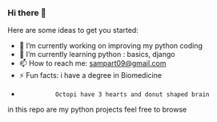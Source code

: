 ### Hi there 👋

Here are some ideas to get you started:

- 🔭 I’m currently working on improving my python coding
- 🌱 I’m currently learning python : basics, django
- 📫 How to reach me: sampart09@gmail.com 
- ⚡ Fun facts: i have a degree in Biomedicine
-               Octopi have 3 hearts and donut shaped brain  

in this repo are my python projects feel free to browse 
